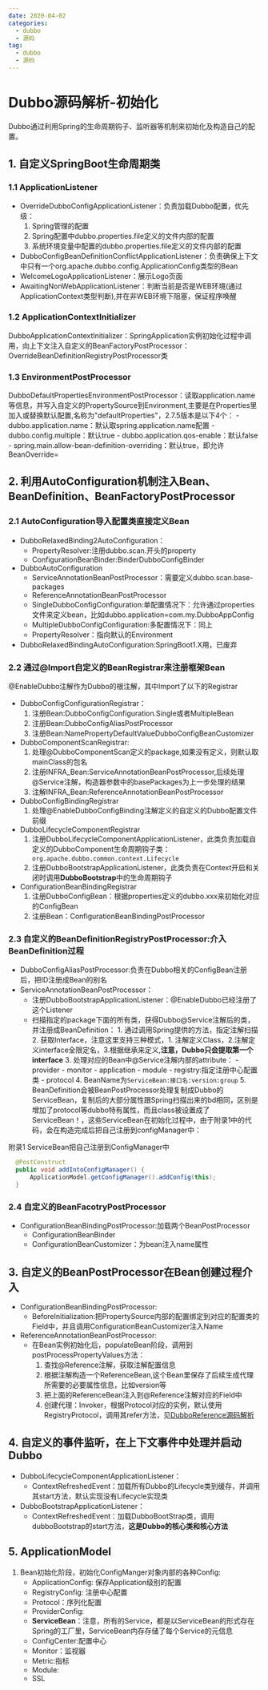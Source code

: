 ```yaml
---
date: 2020-04-02
categories:
  - dubbo
  - 源码
tag:
  - dubbo
  - 源码
---
```

# Dubbo源码解析-初始化

Dubbo通过利用Spring的生命周期钩子、监听器等机制来初始化及构造自己的配置。

## 1. 自定义SpringBoot生命周期类

### 1.1 ApplicationListener

- OverrideDubboConfigApplicationListener：负责加载Dubbo配置，优先级：
    1. Spring管理的配置
    2. Spring配置中dubbo.properties.file定义的文件内部的配置
    3. 系统环境变量中配置的dubbo.properties.file定义的文件内部的配置
- DubboConfigBeanDefinitionConflictApplicationListener：负责确保上下文中只有一个org.apache.dubbo.config.ApplicationConfig类型的Bean
- WelcomeLogoApplicationListener：展示Logo页面
- AwaitingNonWebApplicationListener：判断当前是否是WEB环境(通过ApplicationContext类型判断),并在非WEB环境下阻塞，保证程序唤醒

### 1.2 ApplicationContextInitializer

DubboApplicationContextInitializer：SpringApplication实例初始化过程中调用，向上下文注入自定义的BeanFactoryPostProcessor：OverrideBeanDefinitionRegistryPostProcessor类

### 1.3 EnvironmentPostProcessor

DubboDefaultPropertiesEnvironmentPostProcessor：读取application.name等信息，并写入自定义的PropertySource到Environment,主要是在Properties里加入或替换默认配置,名称为"defaultProperties"，2.7.5版本是以下4个：
    - dubbo.application.name：默认取spring.application.name配置
    - dubbo.config.multiple：默认true
    - dubbo.application.qos-enable：默认false
    - spring.main.allow-bean-definition-overriding：默认true，即允许BeanOverride=

## 2. 利用AutoConfiguration机制注入Bean、BeanDefinition、BeanFactoryPostProcessor

### 2.1 AutoConfiguration导入配置类直接定义Bean

- DubboRelaxedBinding2AutoConfiguration：
  - PropertyResolver:注册dubbo.scan.开头的property
  - ConfigurationBeanBinder:BinderDubboConfigBinder
- DubboAutoConfiguration
  - ServiceAnnotationBeanPostProcessor：需要定义dubbo.scan.base-packages
  - ReferenceAnnotationBeanPostProcessor
  - SingleDubboConfigConfiguration:单配置情况下：允许通过properties文件来定义bean，比如dubbo.application=com.my.DubboAppConfig
  - MultipleDubboConfigConfiguration:多配置情况下：同上
  - PropertyResolver：指向默认的Environment
- DubboRelaxedBindingAutoConfiguration:SpringBoot1.X用，已废弃

### 2.2 通过@Import自定义的BeanRegistrar来注册框架Bean

@EnableDubbo注解作为Dubbo的根注解，其中Import了以下的Registrar

- DubboConfigConfigurationRegistrar：
    1. 注册Bean:DubboConfigConfiguration.Single或者MultipleBean
    2. 注册Bean:DubboConfigAliasPostProcessor
    3. 注册Bean:NamePropertyDefaultValueDubboConfigBeanCustomizer
- DubboComponentScanRegistrar:
    1. 处理@DubboComponentScan定义的package,如果没有定义，则默认取mainClass的包名
    2. 注册INFRA_Bean:ServiceAnnotationBeanPostProcessor,后续处理@Service注解，构造器参数中的basePackages为上一步处理的结果
    3. 注解INFRA_Bean:ReferenceAnnotationBeanPostProcessor
- DubboConfigBindingRegistrar
    1. 处理@EnableDubboConfigBinding注解定义的自定义的Dubbo配置文件前缀
- DubboLifecycleComponentRegistrar
    1. 注册DubboLifecycleComponentApplicationListener，此类负责加载自定义的DubboComponent生命周期钩子类：```org.apache.dubbo.common.context.Lifecycle```
    2. 注册DubboBootstrapApplicationListener，此类负责在Context开启和关闭时调用**DubboBootstrap**中的生命周期钩子
- ConfigurationBeanBindingRegistrar
    1. 注册DubboConfigBean：根据properties定义的dubbo.xxx来初始化对应的ConfigBean
    2. 注册Bean：ConfigurationBeanBindingPostProcessor

### 2.3 自定义的BeanDefinitionRegistryPostProcessor:介入BeanDefinition过程

- DubboConfigAliasPostProcessor:负责在Dubbo相关的ConfigBean注册后，把ID注册成Bean的别名 
- ServiceAnnotationBeanPostProcessor：
  - 注册DubboBootstrapApplicationListener：@EnableDubbo已经注册了这个Listener
  - 扫描指定的package下面的所有类，获得Dubbo@Service注解后的类，并注册成BeanDefinition：
        1. 通过调用Spring提供的方法，指定注解扫描
        2. 获取Interface，注意这里支持三种模式，1. 注解定义Class，2.注解定义interface全限定名，3.根据继承来定义,**注意，Dubbo只会提取第一个interface**
        3. 处理对应的Bean中@Service注解内部的attribute：
            - provider
            - monitor
            - application
            - module
            - registry:指定注册中心配置类
            - protocol
        4. BeanName为```ServiceBean:接口名:version:group```
        5. BeanDefinition会被BeanPostProcessor处理复制成Dubbo的ServiceBean，复制后的大部分属性跟Spring扫描出来的bd相同，区别是增加了protocol等dubbo特有属性，而且class被设置成了ServiceBean！，这些ServiceBean在初始化过程中，由于附录1中的代码，会在构造完成后把自己注册到configManager中：

附录1 ServiceBean把自己注册到ConfigManager中

```java
  @PostConstruct
  public void addIntoConfigManager() {
      ApplicationModel.getConfigManager().addConfig(this);
  }
```

### 2.4 自定义的BeanFacotryPostProcessor

- ConfigurationBeanBindingPostProcessor:加载两个BeanPostProcessor
  - ConfigurationBeanBinder
  - ConfigurationBeanCustomizer：为bean注入name属性

## 3. 自定义的BeanPostProcessor在Bean创建过程介入

- ConfigurationBeanBindingPostProcessor:
  - BeforeInitialization:把PropertySource内部的配置绑定到对应的配置类的Field中，并且调用ConfigurationBeanCustomizer注入Name
- ReferenceAnnotationBeanPostProcessor:
  - 在Bean实例初始化后，populateBean阶段，调用到postProcessPropertyValues方法：
    1. 查找@Reference注解，获取注解配置信息
    2. 根据注解构造一个ReferenceBean,这个Bean里保存了后续生成代理所需要的必要属性信息，比如version等
    3. 把上面的ReferenceBean注入到@Reference注解对应的Field中
    4. 创建代理：Invoker，根据Protocol对应的实例，默认使用RegistryProtocol，调用其refer方法，见[DubboReference源码解析](./DubboReference.md)

## 4. 自定义的事件监听，在上下文事件中处理并启动Dubbo

- DubboLifecycleComponentApplicationListener：
  - ContextRefreshedEvent：加载所有Dubbo的Lifecycle类到缓存，并调用其start方法，默认实现没有Lifecycle实现类
- DubboBootstrapApplicationListener：
  - ContextRefreshedEvent：加载DubboBootStrap类，调用dubboBootstrap的start方法，**这是Dubbo的核心类和核心方法**

## 5. ApplicationModel

1. Bean初始化阶段，初始化ConfigManger对象内部的各种Config:
    - ApplicationConfig: 保存Application级别的配置
    - RegistryConfig: 注册中心配置
    - Protocol：序列化配置
    - ProviderConfig: 
    - **ServiceBean**：注意，所有的Service，都是以ServiceBean的形式存在Spring的工厂里，ServiceBean内存存储了每个Service的元信息
    - ConfigCenter:配置中心
    - Monitor：监视器
    - Metric:指标
    - Module:
    - SSL
